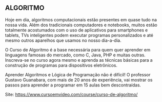 ## ALGORITMO

Hoje em dia, algoritmos computacionais estão presentes em quase tudo na nossa vida. Além dos tradicionais computadores e notebooks, muitos estão totalmente acostumados com o uso de aplicativos para smartphones e tablets, TVs inteligentes podem executar programas personalizados e até mesmo outros aparelhos que usamos no nosso dia-a-dia.

O Curso de Algoritmo é a base necessária para quem quer aprender em linguagens famosas do mercado, como C, Java, PHP e muitas outras. Inscreva-se no curso agora mesmo e aprenda as técnicas básicas para a construção de programas para dispositivos eletrônicos.

Aprender Algoritmos e Lógica de Programação não é difícil! O professor Gustavo Guanabara, com mais de 20 anos de experiência, vai mostrar os passos para aprender a programar em 15 aulas bem descontraídas.

Site: https://www.cursoemvideo.com/course/curso-de-algoritmo/
